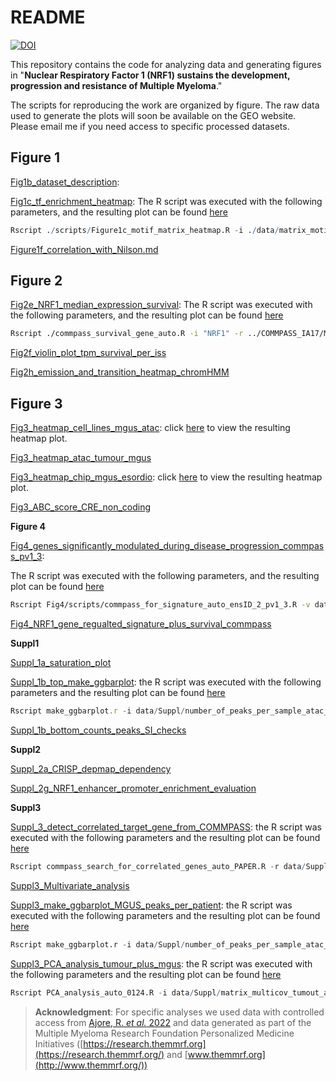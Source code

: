 # README

[![DOI](https://zenodo.org/badge/754646203.svg)](https://doi.org/10.5281/zenodo.14330213)

This repository contains the code for analyzing data and generating figures in "**Nuclear Respiratory Factor 1 (NRF1) sustains the development, progression and resistance of Multiple Myeloma**."

The scripts for reproducing the work are organized by figure. The raw data used to generate the plots will soon be available on the GEO website. Please email me if you need access to specific processed datasets. 

## **Figure 1**

[Fig1b_dataset_description](https://github.com/cleliacort/NRF1_paper/blob/main/Fig1/scripts/Figure1b_dataset_pheno_description.md): 

[Fig1c_tf_enrichment_heatmap](https://github.com/cleliacort/NRF1_paper/blob/main/Fig1/scripts/Figure1c_motif_matrix_heatmap.R): The R script was executed with the following parameters, and the resulting plot can be found [here](https://github.com/cleliacort/NRF1_paper/blob/main/Fig1/figures/heatmap_motifs_score_obs_exp_atac_tumour_mgus_0423_groupv2_manhattan_ward.D2.png)

```r
Rscript ./scripts/Figure1c_motif_matrix_heatmap.R -i ./data/matrix_motif_atac_tumour_mgus_0423_groupv2.txt -o ./figures -p heatmap_motifs_score_obs_exp_atac_tumour_mgus_0423_groupv2 -c 3 -store_rc TRUE
```

[Figure1f_correlation_with_Nilson.md](https://github.com/cleliacort/NRF1_paper/blob/main/Fig1/scripts/Figure1f_correlation_with_Nilson.md)

## **Figure 2**

[Fig2e_NRF1_median_expression_survival](https://github.com/cleliacort/NRF1_paper/blob/main/Fig2/scripts/commpass_survival_gene_auto.R): The R script was executed with the following parameters, and the resulting plot can be found [here](https://github.com/cleliacort/NRF1_paper/blob/main/Fig2/figures/survival_cluster_survival_commpass_NRF1_median_1123.png)

```bash
Rscript ./commpass_survival_gene_auto.R -i "NRF1" -r ../COMMPASS_IA17/MMRF_CoMMpass_IA17_salmon_geneUnstranded_tpm.tsv -o ./figures -p survival_commpass_NRF1_median_1123 -surv ../COMMPASS_IA17/CoMMpass_IA17_FlatFiles_0323/MMRF_CoMMpass_IA17_STAND_ALONE_SURVIVAL_V2.tsv -c "CD138pos" -t "median"
```

[Fig2f_violin_plot_tpm_survival_per_iss](https://github.com/cleliacort/NRF1_paper/blob/main/Fig2/scripts/Fig2f_violin_plot_tpm_survival_per_iss.md)

[Fig2h_emission_and_transition_heatmap_chromHMM](https://github.com/cleliacort/NRF1_paper/blob/main/Fig2/scripts/Fig2g_and_Suppl2_emission_and_transition_heatmap_chromHMM_0924.md)

## **Figure 3**

[Fig3_heatmap_cell_lines_mgus_atac](https://github.com/cleliacort/NRF1_paper/blob/main/Fig3/scripts/deeptool_heatmap_atac_1023_PAPER.sh): click [here](https://github.com/cleliacort/NRF1_paper/blob/main/Fig3/figures/deptools_plotprofile_NRF1_consensus_TUMOUR_OF_MGUS_U266_RPMI_KMS27_MM196new_ON_10_master_list_consensus_our_chip_1123_2000_5000_5000_0_2_kmeans1_colorList7.png) to view the resulting heatmap plot.

[Fig3_heatmap_atac_tumour_mgus](https://github.com/cleliacort/NRF1_paper/blob/main/Fig3/scripts/Fig3_heatmap_tumour_mgus.md)

[Fig3_heatmap_chip_mgus_esordio](https://github.com/cleliacort/NRF1_paper/blob/main/Fig3/scripts/deeptool_heatmap_chip_mgus_esordio_0923_PAPER.sh): click [here](https://github.com/cleliacort/NRF1_paper/blob/main/Fig3/figures/deptools_heatmap_plotprofile_master_list_consensus_nrf1_cleaned_from_mgsu_on_CHIP_ESORDIO_ands_MGUS_1123_2000_5000_5000_0_20_kmeans1_colorList7.png) to view the resulting heatmap plot.

[Fig3_ABC_score_CRE_non_coding](https://github.com/cleliacort/NRF1_paper/blob/main/Fig3/scripts/Fig3_checks_enhancer_non_coding_regions_PAPER.md)

**Figure 4**

[Fig4_genes_significantly_modulated_during_disease_progression_commpass_pv1_3](https://github.com/cleliacort/NRF1_paper/blob/main/Fig4/scripts/commpass_for_signature_auto_ensID_2_pv1_3_PAPER.R):

The R script was executed with the following parameters, and the resulting plot can be found [here](https://github.com/cleliacort/NRF1_paper/blob/main/Fig4/figures/compass_progression_10_master_list_consensus_our_chip_1123_ANNOTATED_selected_TSS_minus_plus_2kb_UP_pv1_3.png)

```bash
Rscript Fig4/scripts/commpass_for_signature_auto_ensID_2_pv1_3.R -v data/MMRF_CoMMpass_IA17_PER_PATIENT_VISIT_V2.tsv -g data/MMRF_CoMMpass_IA17_PER_PATIENT_V2.tsv -i data/10_master_list_consensus_our_chip_1123_ANNOTATED_selected_TSS_minus_plus_2kb_GENE_NAME.bed -r data/MMRF_CoMMpass_IA17_salmon_geneUnstranded_tpm.tsv -o figures -p compass_progression_10_master_list_consensus_our_chip_1123_ANNOTATED_selected_TSS_minus_plus_2kb -t compass_progression_10_master_list_consensus_our_chip_1123_ANNOTATED_selected_TSS_minus_plus_2kb -c "CD138pos" -s TRUE -S "UP" -sub T
```

[Fig4_NRF1_gene_regualted_signature_plus_survival_commpass](https://github.com/cleliacort/NRF1_paper/blob/main/Fig4/scripts/Figure4_correct_scale_heatmap_highly_correlated_TSS_and_survivals.md)

**Suppl1**

[Suppl_1a_saturation_plot](https://github.com/cleliacort/NRF1_paper/blob/main/Fig1/scripts/Suppl/Suppl_1a_saturation_plot.md)

[Suppl_1b_top_make_ggbarplot](https://github.com/cleliacort/NRF1_paper/blob/main/Fig1/scripts/Suppl/Suppl_1b_make_ggbarplot.R): the R script was executed with the following parameters and the resulting plot can be found [here](https://github.com/cleliacort/NRF1_paper/blob/main/Fig1/figures/Suppl/peaks_for_SI_atac_tumour_mgus_0423.png)

```jsx
Rscript make_ggbarplot.r -i data/Suppl/number_of_peaks_per_sample_atac_tumour_mgus_2023.txt -o figures/Suppl -p peaks_for_SI_atac_tumour_mgus_0423.png -x "Filename" -y "NumLines" -pheno data/Suppl/sample_sheet_official_clinical_2023_subsetted_PHENOTYPE.csv -y_lab "Number of peaks" -x_lab ""
```

[Suppl_1b_bottom_counts_peaks_SI_checks](https://github.com/cleliacort/NRF1_paper/blob/main/Fig1/scripts/Suppl/Suppl_1b_counts_peaks_SI_checks.md)

**Suppl2**

[Suppl_2a_CRISP_depmap_dependency](https://github.com/cleliacort/NRF1_paper/blob/main/Fig2/scripts/Suppl/Suppl_2a_depmap_dependency.md) 

[Suppl_2g_NRF1_enhancer_promoter_enrichment_evaluation](https://github.com/cleliacort/NRF1_paper/blob/main/Fig2/scripts/Suppl/Suppl_2g_counts_enhancer_and_promoter_NRF1.md) 

**Suppl3**

[Suppl_3_detect_correlated_target_gene_from_COMMPASS](https://github.com/cleliacort/NRF1_paper/blob/main/Fig3/scripts/Suppl/commpass_search_for_correlated_genes_auto_PAPER.R): the R script was executed with the following parameters and the resulting plot can be found [here](https://github.com/cleliacort/NRF1_paper/blob/main/Fig3/figures/Suppl/heatmap_correlation_compass_progression_10_master_list_consensus_our_chip_1123_ANNOTATED_selected_TSS_minus_plus_2kb_UP_05_wilcox_OR_ISS_pv1_3_0124_manhattan_ward.D_manhattan_ward.D.png)

```r
Rscript commpass_search_for_correlated_genes_auto_PAPER.R -r data/Suppl/MMRF_CoMMpass_IA17_salmon_geneUnstranded_tpm.tsv -g data/compass_progression_10_master_list_consensus_our_chip_1123_ANNOTATED_selected_TSS_minus_plus_2kb_UP_05_wilcox_OR_ISS_pv1_3_GENE_NAME.txt -o figures -p heatmap_correlation_compass_progression_10_master_list_consensus_our_chip_1123_ANNOTATED_selected_TSS_minus_plus_2kb_UP_05_wilcox_OR_ISS_pv1_3_0124 -R 2 -C 2 -store_rc T -sub T -t UP -title "Correlation of genes increasing-UP during disease progression matching 10_master_list_consensus_our_chip_1123_ANNOTATED_selected_TSS_minus_plus_2kb_UP_05_wilcox_OR_ISS_pv1_3"
```

[Suppl3_Multivariate_analysis](https://github.com/cleliacort/NRF1_paper/blob/main/Fig3/scripts/Suppl/Suppl3_multivariate_analysis_PAPER.md)

[Suppl3_make_ggbarplot_MGUS_peaks_per_patient](https://github.com/cleliacort/NRF1_paper/blob/main/Fig1/scripts/Suppl/Suppl_1b_make_ggbarplot.R): the R script was executed with the following parameters and the resulting plot can be found [here](https://github.com/cleliacort/NRF1_paper/blob/main/Fig3/figures/Suppl/barplot_num_peaks_MGUS_2023_sel.png)

```r
Rscript make_ggbarplot.r -i data/Suppl/number_of_peaks_per_sample_atac_tumour_mgus_2023_MGUS.txt -o figures -p barplot_num_peaks_MGUS_2023_sel -x "Filename" -y "NumLines" -pheno data/Suppl/sample_sheet_MGUS_PHENOTYPE.txt -y_lab "Number of peaks" -x_lab ""
```

[Suppl3_PCA_analysis_tumour_plus_mgus](https://github.com/cleliacort/NRF1_paper/blob/main/Fig3/scripts/Suppl/PCA_analysis_auto_0124.R): the R script was executed with the following parameters and the resulting plot can be found [here](https://github.com/cleliacort/NRF1_paper/blob/main/Fig3/figures/Suppl/PCA_mgus_plus_tumour_treated_plus_tumour_onset_1224.png)

```r
Rscript PCA_analysis_auto_0124.R -i data/Suppl/matrix_multicov_tumout_and_MGUS_on_tumour_master_list_0124.txt -o figures/Suppl -p "PCA_mgus_plus_tumour_treated_plus_tumour_onset_1224.png" -pheno data/Suppl/sample_sheet_clinical_PHENOTYPE_tumour_and_mgus_0124.txt -labels FALSE 
```

> **Acknowledgment**: For specific analyses we used data with controlled access from [Ajore, R. *et al.* 2022](https://www.nature.com/articles/s41467-021-27666-x#data-availability) and data generated as part of the Multiple Myeloma Research Foundation Personalized Medicine Initiatives ([https://research.themmrf.org](https://research.themmrf.org/) and [www.themmrf.org](http://www.themmrf.org/))
>